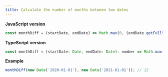 ```yaml
---
title: Calculate the number of months between two dates
---
```


**JavaScript version**

```js
const monthDiff = (startDate, endDate) => Math.max(0, (endDate.getFullYear() - startDate.getFullYear()) * 12 - startDate.getMonth() + endDate.getMonth());
```

**TypeScript version**

```js
const monthDiff = (startDate: Date, endDate: Date): number => Math.max(0, (endDate.getFullYear() - startDate.getFullYear()) * 12 - startDate.getMonth() + endDate.getMonth());
```

**Example**

```js
monthDiff(new Date('2020-01-01'), new Date('2021-01-01')); // 12
```
